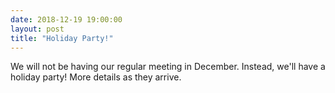 ```yaml
---
date: 2018-12-19 19:00:00
layout: post
title: "Holiday Party!"
---
```


We will not be having our regular meeting in December. Instead, we'll have a holiday party! More details as they arrive.
